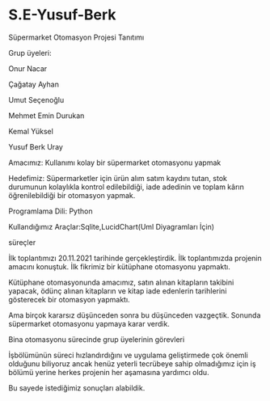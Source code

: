 # S.E-Yusuf-Berk 
Süpermarket Otomasyon Projesi Tanıtımı

Grup üyeleri:

Onur Nacar

Çağatay Ayhan

Umut Seçenoğlu

Mehmet Emin Durukan

Kemal Yüksel

Yusuf Berk Uray

Amacımız: Kullanımı kolay bir süpermarket otomasyonu yapmak

Hedefimiz: Süpermarketler için ürün alım satım kaydını tutan, stok durumunun kolaylıkla kontrol edilebildiği, iade adedinin ve toplam kârın öğrenilebildiği bir otomasyon yapmak.

Programlama Dili: Python

Kullandığımız Araçlar:Sqlite,LucidChart(Uml Diyagramları İçin)

süreçler

İlk toplantımızı 20.11.2021 tarihinde gerçekleştirdik. İlk toplantımızda projenin amacını konuştuk. İlk fikrimiz bir kütüphane otomasyonu yapmaktı.

Kütüphane otomasyonunda amacımız, satın alınan kitapların takibini yapacak, ödünç alınan kitapların ve kitap iade edenlerin tarihlerini gösterecek bir otomasyon yapmaktı.

Ama birçok kararsız düşünceden sonra bu düşünceden vazgeçtik. Sonunda süpermarket otomasyonu yapmaya karar verdik.

Bina otomasyonu sürecinde grup üyelerinin görevleri

İşbölümünün süreci hızlandırdığını ve uygulama geliştirmede çok önemli olduğunu biliyoruz ancak henüz yeterli tecrübeye sahip olmadığımız için iş bölümü yerine herkes projenin her aşamasına yardımcı oldu.

Bu sayede istediğimiz sonuçları alabildik.


